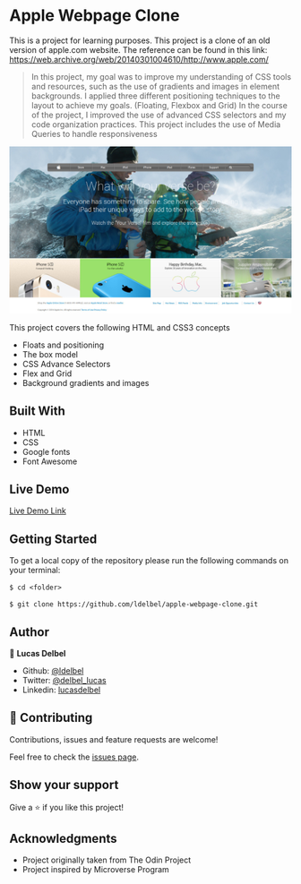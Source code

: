 # Apple Webpage Clone

This is a project for learning purposes. This project is a clone of an old version of apple.com website. The reference can be found in this link: https://web.archive.org/web/20140301004610/http://www.apple.com/

> In this project, my goal was to improve my understanding of CSS tools and resources, such as the use of gradients and images in element backgrounds.
> I applied three different positioning techniques to the layout to achieve my goals. (Floating, Flexbox and Grid)
> In the course of the project, I improved the use of advanced CSS selectors and my code organization practices.
> This project includes the use of Media Queries to handle responsiveness

![screenshot](./images/screenshot.jpg)

This project covers the following HTML and CSS3 concepts

- Floats and positioning
- The box model
- CSS Advance Selectors
- Flex and Grid
- Background gradients and images

## Built With

- HTML
- CSS
- Google fonts
- Font Awesome

## Live Demo

[Live Demo Link](https://ldelbel.github.io/apple-webpage-clone/)

## Getting Started

To get a local copy of the repository please run the following commands on your terminal:

```
$ cd <folder>
```

```
$ git clone https://github.com/ldelbel/apple-webpage-clone.git
```

## Author

👤 **Lucas Delbel**

- Github: [@ldelbel](https://github.com/ldelbel)
- Twitter: [@delbel_lucas](https://twitter.com/delbel_lucas)
- Linkedin: [lucasdelbel](https://www.linkedin.com/in/lucasdelbel/)

## 🤝 Contributing

Contributions, issues and feature requests are welcome!

Feel free to check the [issues page](https://github.com/acushlakoncept/newyork_times_clone/issues).

## Show your support

Give a ⭐️ if you like this project!

## Acknowledgments

- Project originally taken from The Odin Project
- Project inspired by Microverse Program
